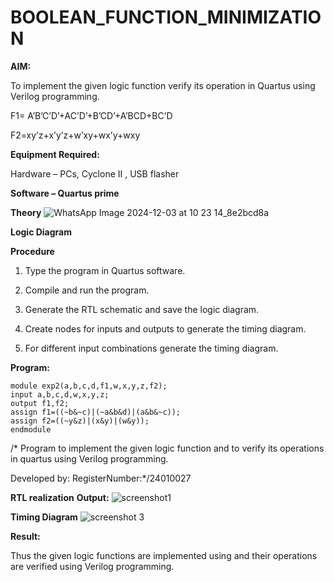 # BOOLEAN_FUNCTION_MINIMIZATION

**AIM:**

To implement the given logic function verify its operation in Quartus using Verilog programming.

F1= A’B’C’D’+AC’D’+B’CD’+A’BCD+BC’D 

F2=xy’z+x’y’z+w’xy+wx’y+wxy

**Equipment Required:**

Hardware – PCs, Cyclone II , USB flasher

**Software – Quartus prime**

**Theory**
![WhatsApp Image 2024-12-03 at 10 23 14_8e2bcd8a](https://github.com/user-attachments/assets/cf2ef5e2-3627-4235-b31f-e67bf282120a)

**Logic Diagram**

**Procedure**

1.	Type the program in Quartus software.

2.	Compile and run the program.

3.	Generate the RTL schematic and save the logic diagram.

4.	Create nodes for inputs and outputs to generate the timing diagram.

5.	For different input combinations generate the timing diagram.


**Program:**
```
module exp2(a,b,c,d,f1,w,x,y,z,f2);
input a,b,c,d,w,x,y,z;
output f1,f2;
assign f1=((~b&~c)|(~a&b&d)|(a&b&~c));
assign f2=((~y&z)|(x&y)|(w&y));
endmodule
```
/* Program to implement the given logic function and to verify its operations in quartus using Verilog programming. 

Developed by: RegisterNumber:*/24010027

**RTL realization** **Output:**
![screenshot1](https://github.com/user-attachments/assets/15901cb1-b489-48fb-8fcb-03f078320465)

**Timing Diagram**
![screenshot 3](https://github.com/user-attachments/assets/45dfacdb-b8e0-413b-b570-a5a9f321c82c)


**Result:**

Thus the given logic functions are implemented using and their operations are verified using Verilog programming.

